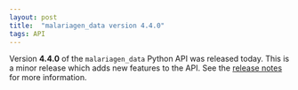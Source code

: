 ```yaml
---
layout: post
title:  "malariagen_data version 4.4.0"
tags: API
---
```


Version <strong>4.4.0</strong> of the `malariagen_data` Python API was
released today. This is a minor release which adds new features to the
API. See the [release
notes](https://github.com/malariagen/malariagen-data-python/releases/tag/v4.4.0)
for more information.
